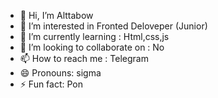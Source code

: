 - 👋 Hi, I’m Alttabow
- 👀 I’m interested in Fronted Deloveper  (Junior)
- 🌱 I’m currently learning : Html,css,js
- 💞️ I’m looking to collaborate on : No 
- 📫 How to reach me : Telegram 
- 😄 Pronouns: sigma 
- ⚡ Fun fact: Pon 
